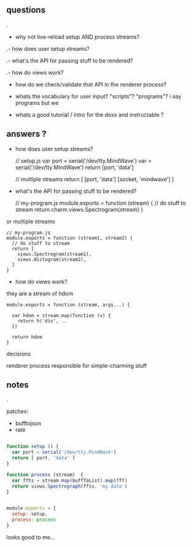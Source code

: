 ## questions

.

- why not live-reload setup AND process streams?

.- how does user setup streams?

.- what's the API for passing stuff to be rendered?

.- how do views work?

- how do we check/validate that API in the renderer process?

- whats the vocabulary for user input? "scripts"? "programs"? 
i say programs but we

- whats a good tutorial / intro for the doxx and instructable ?


## answers ?

- how does user setup streams?

    // setup.js
    var port = serial('/dev/tty.MindWave')
    var = serial('/dev/tty.MindWave')
    return [port,  'data']

    // multiple streams
    return [ [port, 'data']
             [socket, 'mindwave'] ]

- what's the API for passing stuff to be rendered?

    // my-program.js
    module.exports = function (stream) {
      // do stuff to stream
      return charm.views.Spectrogram(stream) 
    }

or multiple streams

    // my-program.js
    module.exports = function (stream1, stream2) {
      // do stuff to stream
      return [
        views.Spectrogram(stream1),
        views.Histogram(stream2),
      ]
    }

- how do views work?

they are a stream of hdom
    
    module.exports = function (stream, args...) {

      var hdom = stream.map(function (v) {
        return h('div', ..
      })

      return hdom
    }

decisions

renderer process responsible for simple-charming stuff



## notes

.

patches:
  - bufftojson
  - rate


```javascript

function setup () {
  var port = serial('/dev/tty.MindWave')
  return [ port, 'data' ]
}

function process (stream)  {
  var ffts = stream.map(buffToList).map(fft)
  return views.Spectrograph(ffts, 'my data')
}


module.exports = {
  setup: setup,
  process: process
}

```

looks good to me...